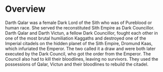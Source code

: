 # Overview

Darth Qalar was a female Dark Lord of the Sith who was of Pureblood or human race.
She served the reconstituted Sith Empire as Dark Councillor.
Darth Qalar and Darth Victun, a fellow Dark Councillor, fought each other in one of the most brutal humiliation Kaggaths and destroyed one of the Imperial citadels on the hidden planet of the Sith Empire, Dromund Kaas, which infuriated the Emperor.
The two called it a draw and were both later executed by the Dark Council, who got the order from the Emperor.
The Council also had to kill their bloodlines, leaving no survivors.
They used the possessions of Qalar, Victun and their bloodlines to rebuild the citadel.
